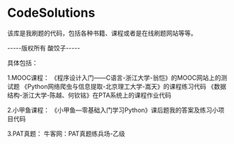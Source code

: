 # CodeSolutions
该库是我刷题的代码，包括各种书籍、课程或者是在线刷题网站等等。

-----版权所有 酸饺子-----

具体包括：

1.MOOC课程：
《程序设计入门——C语言-浙江大学-翁恺》的MOOC网站上的测试题
《Python网络爬虫与信息提取-北京理工大学-嵩天》的课程练习代码
《数据结构-浙江大学-陈越、何钦铭》在PTA系统上的课程作业代码

2.小甲鱼课程：
《小甲鱼—零基础入门学习Python》课后题我的答案及练习小项目代码

3.PAT真题：
牛客网：PAT真题练兵场-乙级
